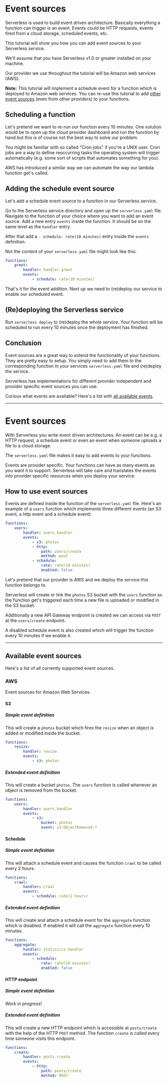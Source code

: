 # Event sources

Serverless is used to build event driven architecture. Basically everything a function can trigger is an event.
Events could be HTTP requests, events fired from a cloud storage, scheduled events, etc.

This tutorial will show you how you can add event sources to your Serverless service.

We'll assume that you have Serverless v1.0 or greater installed on your machine.

Our provider we use throughout the tutorial will be Amazon web services (AWS).

**Note:** This tutorial will implement a schedule event for a function which is deployed to Amazon web services.
You can re-use this tutorial to add [other event sources](/docs/guide/event-sources.md)
(even from other providers) to your functions.

## Scheduling a function

Let's pretend we want to re-run our function every 10 minutes. One solution would be to open up the cloud provider dashboard
and run the function by hand but this is of course not the best way to solve our problem.

You might be familiar with so called "Cron jobs" if you're a UNIX user. Cron jobs are a way to define reoccurring
tasks the operating system will trigger automatically (e.g. some sort of scripts that automates something for you).

AWS has introduced a similar way we can automate the way our lambda function get's called.

## Adding the schedule event source

Let's add a schedule event source to a function in our Serverless service.

Go to the Serverless service directory and open up the `serverless.yaml` file. Navigate to the function of your choice
where you want to add an event source. Add a new entry `events` inside the function. It should be on the same level as
the `handler` entry.

After that add a `- schedule: rate(10 minutes)` entry inside the `events` definition.

Not the content of your `serverless.yaml` file might look like this:

```yaml
functions:
    greet:
        handler: handler.greet
        events:
            - schedule: rate(10 minutes)
```

That's it for the event addition. Next up we need to (re)deploy our service to enable our scheduled event.

## (Re)deploying the Serverless service

Run `serverless deploy` to (re)deploy the whole service.
Your function will be scheduled to run every 10 minutes once the deployment has finished.

## Conclusion

Event sources are a great way to extend the functionality of your functions.
They are pretty easy to setup. You simply need to add them to the corresponding function in your services `serverless.yaml`
file and (re)deploy the service.

Serverless has implementations for different provider independent and provider specific event sources you can use.

Curious what events are available? Here's a list with [all available events](/docs/guide/event-sources.md).

---

# Event sources

With Serverless you write event driven architectures. An event can be e.g. a HTTP request, a schedule event or even
an event when someone uploads a file to a cloud storage.

The `serverless.yaml` file makes it easy to add events to your functions.

Events are provider specific. Your functions can have as many events as you want it to support.
Serverless will take care and translates the events into provider specific resources when you deploy your service.

## How to use event sources

Events are defined inside the function of the `serverless.yaml` file.
Here's an example of a `users` function which implements three different events (an S3 event, a http event and a
schedule event):

```yaml
functions:
    users:
        handler: users.handler
        events:
            - s3: photos
            - http:
                path: users/create
                method: post
            - schedule:
                rate: rate(10 minutes)
                enabled: false
```

Let's pretend that our provider is AWS and we deploy the service this function belongs to.

Serverless will create or link the `photos` S3 bucket with the `users` function so the function get's triggered each time
a new file is uploaded or modified in the S3 bucket.

Additionally a new API Gateway endpoint is created we can access via `POST` at the `users/create` endpoint.

A disabled schedule event is also created which will trigger the function every 10 minutes if we enable it.

---

## Available event sources

Here's a list of all currently supported event sources.

### AWS

Event sources for Amazon Web Services.

#### S3

##### Simple event definition

This will create a `photos` bucket which fires the `resize` when an object is added or modified inside the bucket.

```yaml
functions:
    resize:
        handler: resize
        events:
            - s3: photos
```

##### Extended event definition

This will create a bucket `photos`. The `users` function is called whenever an object is removed from the bucket.

```yaml
functions:
    users:
        handler: users.handler
        events:
            - s3:
                bucket: photos
                event: s3:ObjectRemoved:*
```

#### Schedule

##### Simple event definition

This will attach a schedule event and causes the function `crawl` to be called every 2 hours.

```yaml
functions:
    crawl:
        handler: crawl
        events:
            - schedule: rate(2 hours)
```

##### Extended event definition

This will create and attach a schedule event for the `aggregate` function which is disabled. If enabled it will call
the `aggregate` function every 10 minutes.

```yaml
functions:
    aggregate:
        handler: statistics.handler
        events:
            - schedule:
                rate: rate(10 minutes)
                enabled: false
```

#### HTTP endpoint

##### Simple event definition

*Work in progress!*

##### Extended event definition

This will create a new HTTP endpoint which is accessible at `posts/create` with the help of the HTTP `POST` method.
The function `create` is called every time someone visits this endpoint.

```yaml
functions:
    create:
        handler: posts.create
        events:
            - http:
                path: posts/create
                method: POST
```
